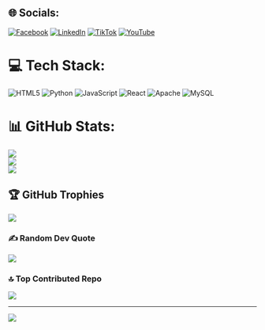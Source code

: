 
## 🌐 Socials:
[![Facebook](https://img.shields.io/badge/Facebook-%231877F2.svg?logo=Facebook&logoColor=white)](https://facebook.com/theabhayabikramshahi) [![LinkedIn](https://img.shields.io/badge/LinkedIn-%230077B5.svg?logo=linkedin&logoColor=white)](https://linkedin.com/in/abhaya-bikram-shaho) [![TikTok](https://img.shields.io/badge/TikTok-%23000000.svg?logo=TikTok&logoColor=white)](https://tiktok.com/@_abhayaa) [![YouTube](https://img.shields.io/badge/YouTube-%23FF0000.svg?logo=YouTube&logoColor=white)](https://youtube.com/@code-with-abhaya) 

# 💻 Tech Stack:
![HTML5](https://img.shields.io/badge/html5-%23E34F26.svg?style=for-the-badge&logo=html5&logoColor=white) ![Python](https://img.shields.io/badge/python-3670A0?style=for-the-badge&logo=python&logoColor=ffdd54) ![JavaScript](https://img.shields.io/badge/javascript-%23323330.svg?style=for-the-badge&logo=javascript&logoColor=%23F7DF1E) ![React](https://img.shields.io/badge/react-%2320232a.svg?style=for-the-badge&logo=react&logoColor=%2361DAFB) ![Apache](https://img.shields.io/badge/apache-%23D42029.svg?style=for-the-badge&logo=apache&logoColor=white) ![MySQL](https://img.shields.io/badge/mysql-4479A1.svg?style=for-the-badge&logo=mysql&logoColor=white)
# 📊 GitHub Stats:
![](https://github-readme-stats.vercel.app/api?username=abhayabikramshahi&theme=dark&hide_border=false&include_all_commits=true&count_private=true)<br/>
![](https://github-readme-streak-stats.herokuapp.com/?user=abhayabikramshahi&theme=dark&hide_border=false)<br/>
![](https://github-readme-stats.vercel.app/api/top-langs/?username=abhayabikramshahi&theme=dark&hide_border=false&include_all_commits=true&count_private=true&layout=compact)

## 🏆 GitHub Trophies
![](https://github-profile-trophy.vercel.app/?username=abhayabikramshahi&theme=radical&no-frame=false&no-bg=true&margin-w=4)

### ✍️ Random Dev Quote
![](https://quotes-github-readme.vercel.app/api?type=horizontal&theme=merko)

### 🔝 Top Contributed Repo
![](https://github-contributor-stats.vercel.app/api?username=abhayabikramshahi&limit=5&theme=dark&combine_all_yearly_contributions=true)

---
[![](https://visitcount.itsvg.in/api?id=abhayabikramshahi&icon=0&color=0)](https://visitcount.itsvg.in)

<!-- Proudly created with GPRM ( https://gprm.itsvg.in ) -->
